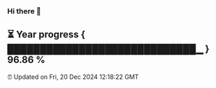 ### Hi there 👋
⏳ Year progress { █████████████████████████████▁ } 96.86 %
---
⏰ Updated on Fri, 20 Dec 2024 12:18:22 GMT


